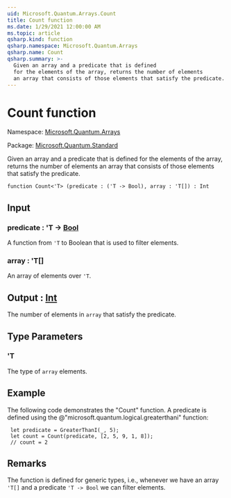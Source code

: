 ```yaml
---
uid: Microsoft.Quantum.Arrays.Count
title: Count function
ms.date: 1/29/2021 12:00:00 AM
ms.topic: article
qsharp.kind: function
qsharp.namespace: Microsoft.Quantum.Arrays
qsharp.name: Count
qsharp.summary: >-
  Given an array and a predicate that is defined
  for the elements of the array, returns the number of elements
  an array that consists of those elements that satisfy the predicate.
---
```


# Count function

Namespace: [Microsoft.Quantum.Arrays](xref:Microsoft.Quantum.Arrays)

Package: [Microsoft.Quantum.Standard](https://nuget.org/packages/Microsoft.Quantum.Standard)


Given an array and a predicate that is definedfor the elements of the array, returns the number of elementsan array that consists of those elements that satisfy the predicate.

```qsharp
function Count<'T> (predicate : ('T -> Bool), array : 'T[]) : Int
```


## Input

### predicate : 'T -> [Bool](xref:microsoft.quantum.lang-ref.bool)

A function from `'T` to Boolean that is used to filter elements.


### array : 'T[]

An array of elements over `'T`.



## Output : [Int](xref:microsoft.quantum.lang-ref.int)

The number of elements in `array` that satisfy the predicate.

## Type Parameters

### 'T

The type of `array` elements.

## Example

The following code demonstrates the "Count" function.A predicate is defined using the @"microsoft.quantum.logical.greaterthani" function:```Q# let predicate = GreaterThanI(_, 5); let count = Count(predicate, [2, 5, 9, 1, 8]); // count = 2```

## Remarks

The function is defined for generic types, i.e., whenever we havean array `'T[]` and a predicate `'T -> Bool` we can filter elements.